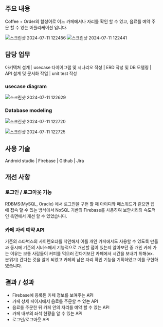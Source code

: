 
## **주요 내용**

Coffee + Order의 합성어로 어느 카페에서나 자리를 확인 할 수 있고,  음료를 예약 주문 할 수 있는 어플리케이션 입니다.

![스크린샷 2024-07-11 122456](https://github.com/KIPUMP/coffee_order_APP/assets/86760876/e685c24d-f11f-461b-af17-5f42bc3ca25b)
![스크린샷 2024-07-11 122441](https://github.com/KIPUMP/coffee_order_APP/assets/86760876/6d26945d-4acd-4886-8de7-adce0e0f6d86)


## **담당 업무**

아키텍처 설계 | usecase 다이어그램 및 시나리오 작성 | ERD 작성 및 DB 모델링 | API 설계 및 문서화 작업 | unit test 작성

### usecase diagram

![스크린샷 2024-07-11 122629](https://github.com/KIPUMP/coffee_order_APP/assets/86760876/a8b825a5-0cca-4432-b438-524b486325f1)

### Database modeling
![스크린샷 2024-07-11 122720](https://github.com/KIPUMP/coffee_order_APP/assets/86760876/1def2cf1-6c0e-4c23-afc9-330f07a793ec)

![스크린샷 2024-07-11 122725](https://github.com/KIPUMP/coffee_order_APP/assets/86760876/a42e2901-7f74-41fb-be01-25db49c019d5)


## **사용 기술**

 Android studio | Firebase | Github | Jira

## 개선 사항

### 로그인 / 로그아웃 기능

RDBMS(MySQL, Oracle) 에서 로그인을 구현 할 때 아이디와 패스워드가 같으면 앱에 접속 할 수 있는 방식에서 NoSQL 기반의 Firebase를 사용하여 보안처리와 속도적인 측면에서 개선 할 수 있었습니다.

### 카페 자리 예약 API

기존의 스타벅스의 사이렌오더를 착안해서 이를 개인 카페에서도 사용할 수 있도록 만듦과 동시에 기존의 서비스에서 기능적으로 개선할 점이 있는지 알아보던 중 개인 카페 가는 이유는 보통 사람들이 커피를 먹으러 간다기보단 카페에서 시간을 보내기 위해(ex. 분위기) 간다는 것을 알게 되었고 카페의 남은 자리 확인 기능을 기획하였고 이를 구현하였습니다.

## **결과 / 성과**

- Firebase에 등록된 카페 정보를 보여주는 API
- 카페 상세 페이지에서 음료를 주문할 수 있는 API
- 음료를 주문한 뒤 카페 안의 자리를 예약 할 수 있는 API
- 카페 내부의 좌석 현황을 알 수 있는 API
- 로그인/로그아웃 API
